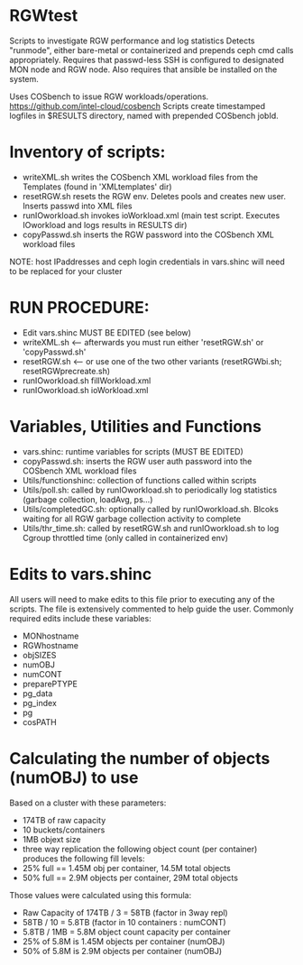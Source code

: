 # RGWtest
Scripts to investigate RGW performance and log statistics
Detects "runmode", either bare-metal or containerized and prepends ceph cmd calls
appropriately.
Requires that passwd-less SSH is configured to designated MON node and RGW node. Also requires
that ansible be installed on the system.

Uses COSbench to issue RGW workloads/operations. https://github.com/intel-cloud/cosbench
Scripts create timestamped logfiles in $RESULTS directory, named with prepended COSbench jobId.

# Inventory of scripts:
- writeXML.sh       writes the COSbench XML workload files from the Templates (found in 'XMLtemplates' dir)
- resetRGW.sh       resets the RGW env. Deletes pools and creates new user. Inserts passwd into XML files
- runIOworkload.sh  invokes ioWorkload.xml (main test script. Executes IOworkload and logs results in RESULTS dir)
- copyPasswd.sh     inserts the RGW password into the COSbench XML workload files

NOTE: host IPaddresses and ceph login credentials in vars.shinc will need to be replaced for your cluster

# RUN PROCEDURE:
  - Edit vars.shinc   MUST BE EDITED (see below)
  - writeXML.sh        <-- afterwards you must run either 'resetRGW.sh' or 'copyPasswd.sh'
  - resetRGW.sh        <-- or use one of the two other variants (resetRGWbi.sh; resetRGWprecreate.sh)
  - runIOworkload.sh fillWorkload.xml
  - runIOworkload.sh ioWorkload.xml

# Variables, Utilities and Functions
- vars.shinc: runtime variables for scripts (MUST BE EDITED)
- copyPasswd.sh: inserts the RGW user auth password into the COSbench XML workload files
- Utils/functionshinc: collection of functions called within scripts
- Utils/poll.sh: called by runIOworkload.sh to periodically log statistics (garbage collection, loadAvg, ps...)
- Utils/completedGC.sh: optionally called by runIOworkload.sh. Blcoks waiting for all RGW garbage collection activity to complete
- Utils/thr_time.sh: called by resetRGW.sh and runIOworkload.sh to log Cgroup throttled time (only called in containerized env)

# Edits to vars.shinc
All users will need to make edits to this file prior to executing any of the scripts.
The file is extensively commented to help guide the user.
Commonly required edits include these variables:
- MONhostname
- RGWhostname
- objSIZES
- numOBJ
- numCONT
- preparePTYPE
- pg_data
- pg_index
- pg
- cosPATH

# Calculating the number of objects (numOBJ) to use
Based on a cluster with these parameters:
- 174TB of raw capacity
- 10 buckets/containers
- 1MB objext size
- three way replication
the following object count (per container) produces the following fill levels:
- 25% full == 1.45M obj per container, 14.5M total objects
- 50% full == 2.9M objects per container, 29M total objects

Those values were calculated using this formula:
- Raw Capacity of 174TB / 3 = 58TB  (factor in 3way repl)
- 58TB / 10 = 5.8TB   (factor in 10 containers : numCONT)
- 5.8TB / 1MB = 5.8M object count capacity per container
- 25% of 5.8M is 1.45M objects per container (numOBJ)
- 50% of 5.8M is 2.9M objects per container (numOBJ)
